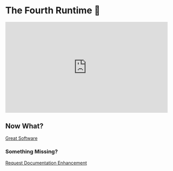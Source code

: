 # The Fourth Runtime 🔮

<div style="padding:56.25% 0 0 0;position:relative;"><iframe src="https://player.vimeo.com/video/707599932?badge=0&amp;autopause=0&amp;player_id=0&amp;app_id=58479" frameborder="0" allow="autoplay; fullscreen; picture-in-picture; clipboard-write" style="position:absolute;top:0;left:0;width:100%;height:100%;" title="The 4th Runtime"></iframe></div><script src="https://player.vimeo.com/api/player.js"></script>

## Now What?

<div class="grid-buttons">
    <a class="btn" href="{{ '/ideology/great_software/' | url }}">Great Software</a>
</div>

### Something Missing?

<div class="grid-buttons">
    <a class="btn" href="https://forms.gle/2ZMtwUxg1egV8sHT8">Request Documentation Enhancement</a>
</div>